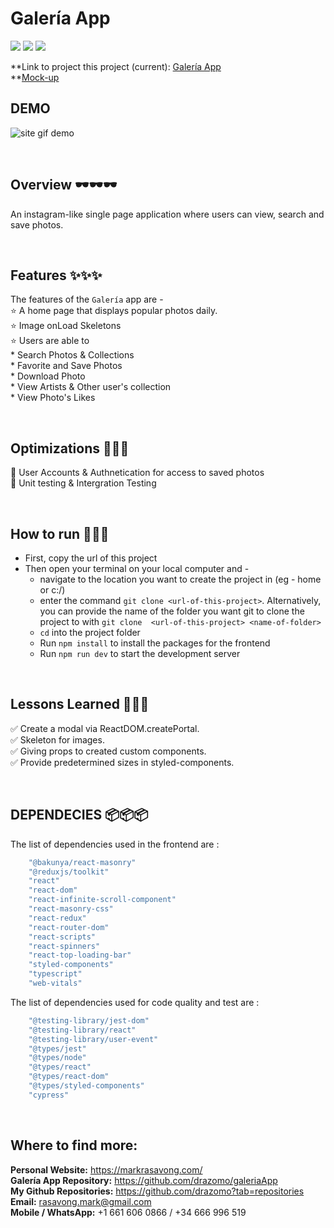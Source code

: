 # Galería App

![](https://img.shields.io/badge/Name-Galería-App-brightgreen?style=plastic&labelColor=inactive)
![](https://img.shields.io/badge/Version-v1-blueviolet?style=plastic&labelColor=inactive)
![](https://img.shields.io/badge/Front-end-important?style=plastic&labelColor=inactive)


**Link to project this project (current): [Galería App](https://unsplashgaleria.netlify.app/) <br>
**[Mock-up](https://drive.google.com/file/d/1AKf5StDHw746qgK_trUNmB5K6yoFW7TO/view?usp=sharing)

## DEMO

![site gif demo](./galeria_demo.gif)

<br>

## Overview 🕶🕶🕶

An instagram-like single page application where users can view, search and save photos.

<br>

## Features ✨✨✨
The features of the `Galería` app are - <br>
⭐ A home page that displays popular photos daily. <br>
⭐ Image onLoad Skeletons <br>
⭐ Users are able to <br>
    * Search Photos & Collections <br>
    * Favorite and Save Photos <br>
    * Download Photo <br>
    * View Artists & Other user's collection <br>
    * View Photo's Likes <br>

<br>

## Optimizations 🔧🔧🔧
🔧 User Accounts & Authnetication for access to saved photos <br>
🔧 Unit testing & Intergration Testing <br>

<br>

## How to run 🚀🚀🚀
* First, copy the url of this project <br>
* Then open your terminal on your local computer and - <br>
    - navigate to the location you want to create the project in (eg - home or c:/) <br>
    - enter the command `git clone <url-of-this-project>`. Alternatively, you can provide the name of the folder you want git to clone the project to with `git clone  <url-of-this-project> <name-of-folder>` <br>
    - `cd` into the project folder <br>
    - Run `npm install` to install the packages for the frontend <br>
    - Run `npm run dev` to start the development server <br>

<br>

## Lessons Learned 🏫🏫🏫

✅ Create a modal via ReactDOM.createPortal. <br>
✅ Skeleton for images. <br>
✅ Giving props to created custom components. <br>
✅ Provide predetermined sizes in styled-components. <br>

<br>

## DEPENDECIES 📦📦📦
The list of dependencies used in the frontend are :

```javascript
    "@bakunya/react-masonry"
    "@reduxjs/toolkit"
    "react"
    "react-dom"
    "react-infinite-scroll-component"
    "react-masonry-css"
    "react-redux"
    "react-router-dom"
    "react-scripts"
    "react-spinners"
    "react-top-loading-bar"
    "styled-components"
    "typescript"
    "web-vitals"
```
The list of dependencies used for code quality and test are :

```javascript
    "@testing-library/jest-dom"
    "@testing-library/react"
    "@testing-library/user-event"
    "@types/jest"
    "@types/node"
    "@types/react"
    "@types/react-dom"
    "@types/styled-components"
    "cypress"
```

<br>


## Where to find more:

**Personal Website:** https://markrasavong.com/ <br>
**Galería App Repository:** https://github.com/drazomo/galeriaApp <br>
**My Github Repositories:** https://github.com/drazomo?tab=repositories <br>
**Email:** rasavong.mark@gmail.com <br>
**Mobile / WhatsApp:** +1 661 606 0866 / +34 666 996 519
